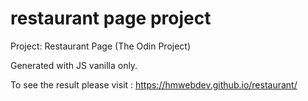 # restaurant page project

Project: Restaurant Page (The Odin Project)

Generated with JS vanilla only.

To see the result please visit : https://hmwebdev.github.io/restaurant/
